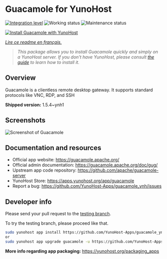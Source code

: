 <!--
N.B.: This README was automatically generated by https://github.com/YunoHost/apps/tree/master/tools/readme_generator
It shall NOT be edited by hand.
-->

# Guacamole for YunoHost

[![Integration level](https://dash.yunohost.org/integration/guacamole.svg)](https://dash.yunohost.org/appci/app/guacamole) ![Working status](https://ci-apps.yunohost.org/ci/badges/guacamole.status.svg) ![Maintenance status](https://ci-apps.yunohost.org/ci/badges/guacamole.maintain.svg)

[![Install Guacamole with YunoHost](https://install-app.yunohost.org/install-with-yunohost.svg)](https://install-app.yunohost.org/?app=guacamole)

*[Lire ce readme en français.](./README_fr.md)*

> *This package allows you to install Guacamole quickly and simply on a YunoHost server.
If you don't have YunoHost, please consult [the guide](https://yunohost.org/#/install) to learn how to install it.*

## Overview

Guacamole is a clientless remote desktop gateway. It supports standard protocols like VNC, RDP, and SSH

**Shipped version:** 1.5.4~ynh1

## Screenshots

![Screenshot of Guacamole](./doc/screenshots/screenshot1.jpg)

## Documentation and resources

* Official app website: <https://guacamole.apache.org/>
* Official admin documentation: <https://guacamole.apache.org/doc/gug/>
* Upstream app code repository: <https://github.com/apache/guacamole-server>
* YunoHost Store: <https://apps.yunohost.org/app/guacamole>
* Report a bug: <https://github.com/YunoHost-Apps/guacamole_ynh/issues>

## Developer info

Please send your pull request to the [testing branch](https://github.com/YunoHost-Apps/guacamole_ynh/tree/testing).

To try the testing branch, please proceed like that.

``` bash
sudo yunohost app install https://github.com/YunoHost-Apps/guacamole_ynh/tree/testing --debug
or
sudo yunohost app upgrade guacamole -u https://github.com/YunoHost-Apps/guacamole_ynh/tree/testing --debug
```

**More info regarding app packaging:** <https://yunohost.org/packaging_apps>